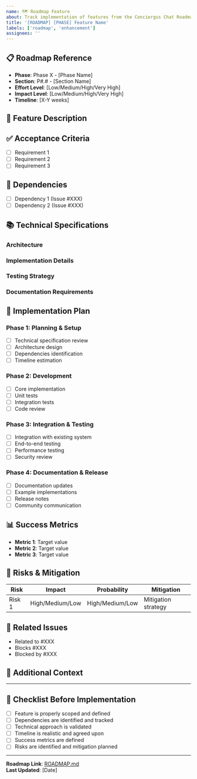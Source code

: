 ```yaml
---
name: 🗺️ Roadmap Feature
about: Track implementation of features from the Conciergus Chat Roadmap
title: '[ROADMAP] [PHASE] Feature Name'
labels: ['roadmap', 'enhancement']
assignees: ''
---
```


## 📋 **Roadmap Reference**

- **Phase**: Phase X - [Phase Name]
- **Section**: P#.# - [Section Name]
- **Effort Level**: [Low/Medium/High/Very High]
- **Impact Level**: [Low/Medium/High/Very High]
- **Timeline**: [X-Y weeks]

## 🎯 **Feature Description**

<!-- Brief description of the feature as outlined in ROADMAP.md -->

## ✅ **Acceptance Criteria**

<!-- List the specific deliverables and requirements from the roadmap -->

- [ ] Requirement 1
- [ ] Requirement 2
- [ ] Requirement 3

## 🔗 **Dependencies**

<!-- List any features or items that must be completed first -->

- [ ] Dependency 1 (Issue #XXX)
- [ ] Dependency 2 (Issue #XXX)

## 📚 **Technical Specifications**

<!-- Detailed technical requirements, architecture decisions, etc. -->

### **Architecture**
<!-- High-level architecture approach -->

### **Implementation Details**
<!-- Specific implementation notes -->

### **Testing Strategy**
<!-- How this feature will be tested -->

### **Documentation Requirements**
<!-- What documentation needs to be created/updated -->

## 🚀 **Implementation Plan**

<!-- Break down the work into manageable tasks -->

### **Phase 1: Planning & Setup**
- [ ] Technical specification review
- [ ] Architecture design
- [ ] Dependencies identification
- [ ] Timeline estimation

### **Phase 2: Development**
- [ ] Core implementation
- [ ] Unit tests
- [ ] Integration tests
- [ ] Code review

### **Phase 3: Integration & Testing**
- [ ] Integration with existing system
- [ ] End-to-end testing
- [ ] Performance testing
- [ ] Security review

### **Phase 4: Documentation & Release**
- [ ] Documentation updates
- [ ] Example implementations
- [ ] Release notes
- [ ] Community communication

## 📊 **Success Metrics**

<!-- How will we measure success of this feature? -->

- **Metric 1**: Target value
- **Metric 2**: Target value
- **Metric 3**: Target value

## 🚨 **Risks & Mitigation**

<!-- Potential risks and how to address them -->

| Risk | Impact | Probability | Mitigation |
|------|--------|-------------|------------|
| Risk 1 | High/Medium/Low | High/Medium/Low | Mitigation strategy |

## 🔄 **Related Issues**

<!-- Link to related issues, PRs, or discussions -->

- Related to #XXX
- Blocks #XXX
- Blocked by #XXX

## 📝 **Additional Context**

<!-- Any additional information, screenshots, references, etc. -->

---

## 📎 **Checklist Before Implementation**

- [ ] Feature is properly scoped and defined
- [ ] Dependencies are identified and tracked
- [ ] Technical approach is validated
- [ ] Timeline is realistic and agreed upon
- [ ] Success metrics are defined
- [ ] Risks are identified and mitigation planned

---

**Roadmap Link**: [ROADMAP.md](../../../ROADMAP.md)  
**Last Updated**: [Date] 